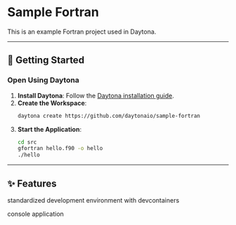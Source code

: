 # Sample Fortran

This is an example Fortran project used in Daytona.

---

## 🚀 Getting Started  

### Open Using Daytona  

1. **Install Daytona**: Follow the [Daytona installation guide](https://www.daytona.io/docs/installation/installation/).  
2. **Create the Workspace**:  
   ```bash  
   daytona create https://github.com/daytonaio/sample-fortran
   ```  
3. **Start the Application**:  
   ```bash  
   cd src
   gfortran hello.f90 -o hello
   ./hello
   ```  

---

## ✨ Features  

standardized development environment with devcontainers

console application
